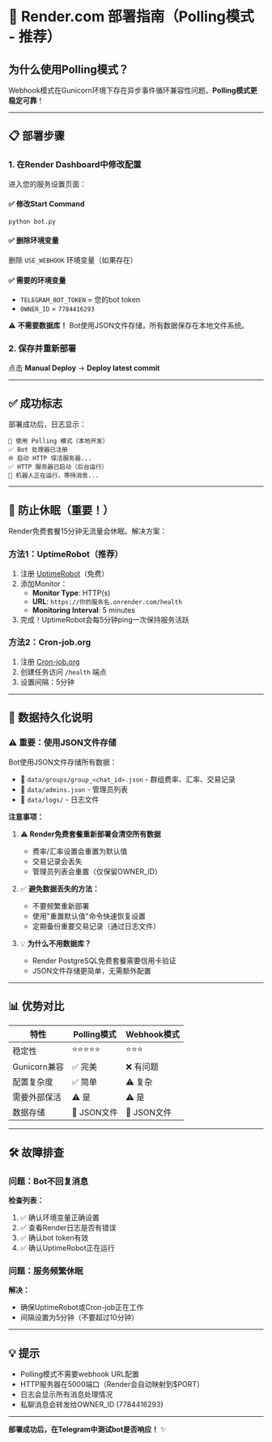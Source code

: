 # 🚀 Render.com 部署指南（Polling模式 - 推荐）

## 为什么使用Polling模式？

Webhook模式在Gunicorn环境下存在异步事件循环兼容性问题。**Polling模式更稳定可靠**！

---

## 📋 部署步骤

### 1. 在Render Dashboard中修改配置

进入您的服务设置页面：

#### ✅ 修改Start Command
```
python bot.py
```

#### ✅ 删除环境变量
删除 `USE_WEBHOOK` 环境变量（如果存在）

#### ✅ 需要的环境变量
- `TELEGRAM_BOT_TOKEN` = 您的bot token
- `OWNER_ID` = `7784416293`

⚠️ **不需要数据库！** Bot使用JSON文件存储，所有数据保存在本地文件系统。

### 2. 保存并重新部署

点击 **Manual Deploy** → **Deploy latest commit**

---

## ✅ 成功标志

部署成功后，日志显示：

```
🔄 使用 Polling 模式（本地开发）
✅ Bot 处理器已注册
🌐 启动 HTTP 保活服务器...
✅ HTTP 服务器已启动（后台运行）
🎉 机器人正在运行，等待消息...
```

---

## 🔄 防止休眠（重要！）

Render免费套餐15分钟无流量会休眠。解决方案：

### 方法1：UptimeRobot（推荐）

1. 注册 [UptimeRobot](https://uptimerobot.com)（免费）
2. 添加Monitor：
   - **Monitor Type**: HTTP(s)
   - **URL**: `https://你的服务名.onrender.com/health`
   - **Monitoring Interval**: 5 minutes
3. 完成！UptimeRobot会每5分钟ping一次保持服务活跃

### 方法2：Cron-job.org

1. 注册 [Cron-job.org](https://cron-job.org)
2. 创建任务访问 `/health` 端点
3. 设置间隔：5分钟

---

## 💾 数据持久化说明

### ⚠️ 重要：使用JSON文件存储

Bot使用JSON文件存储所有数据：
- 📁 `data/groups/group_<chat_id>.json` - 群组费率、汇率、交易记录
- 📁 `data/admins.json` - 管理员列表
- 📁 `data/logs/` - 日志文件

**注意事项：**
1. ⚠️ **Render免费套餐重新部署会清空所有数据**
   - 费率/汇率设置会重置为默认值
   - 交易记录会丢失
   - 管理员列表会重置（仅保留OWNER_ID）

2. ✅ **避免数据丢失的方法：**
   - 不要频繁重新部署
   - 使用"重置默认值"命令快速恢复设置
   - 定期备份重要交易记录（通过日志文件）

3. 💡 **为什么不用数据库？**
   - Render PostgreSQL免费套餐需要信用卡验证
   - JSON文件存储更简单，无需额外配置

---

## 📊 优势对比

| 特性 | Polling模式 | Webhook模式 |
|------|------------|-------------|
| 稳定性 | ⭐⭐⭐⭐⭐ | ⭐⭐⭐ |
| Gunicorn兼容 | ✅ 完美 | ❌ 有问题 |
| 配置复杂度 | ✅ 简单 | ⚠️ 复杂 |
| 需要外部保活 | ⚠️ 是 | ⚠️ 是 |
| 数据存储 | 📁 JSON文件 | 📁 JSON文件 |

---

## 🛠️ 故障排查

### 问题：Bot不回复消息

**检查列表：**
1. ✅ 确认环境变量正确设置
2. ✅ 查看Render日志是否有错误
3. ✅ 确认bot token有效
4. ✅ 确认UptimeRobot正在运行

### 问题：服务频繁休眠

**解决：**
- 确保UptimeRobot或Cron-job正在工作
- 间隔设置为5分钟（不要超过10分钟）

---

## 💡 提示

- Polling模式不需要webhook URL配置
- HTTP服务器在5000端口（Render会自动映射到$PORT）
- 日志会显示所有消息处理情况
- 私聊消息会转发给OWNER_ID (7784416293)

---

**部署成功后，在Telegram中测试bot是否响应！** ✨
